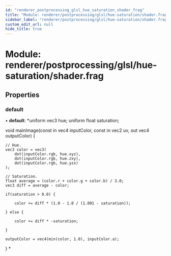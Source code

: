 ```yaml
---
id: "renderer_postprocessing_glsl_hue_saturation_shader_frag"
title: "Module: renderer/postprocessing/glsl/hue-saturation/shader.frag"
sidebar_label: "renderer/postprocessing/glsl/hue-saturation/shader.frag"
custom_edit_url: null
hide_title: true
---
```


# Module: renderer/postprocessing/glsl/hue-saturation/shader.frag

## Properties

### default

• **default**: *uniform vec3 hue;
uniform float saturation;

void mainImage(const in vec4 inputColor, const in vec2 uv, out vec4 outputColor) {

	// Hue.
	vec3 color = vec3(
		dot(inputColor.rgb, hue.xyz),
		dot(inputColor.rgb, hue.zxy),
		dot(inputColor.rgb, hue.yzx)
	);

	// Saturation.
	float average = (color.r + color.g + color.b) / 3.0;
	vec3 diff = average - color;

	if(saturation > 0.0) {

		color += diff * (1.0 - 1.0 / (1.001 - saturation));

	} else {

		color += diff * -saturation;

	}

	outputColor = vec4(min(color, 1.0), inputColor.a);

}
*
